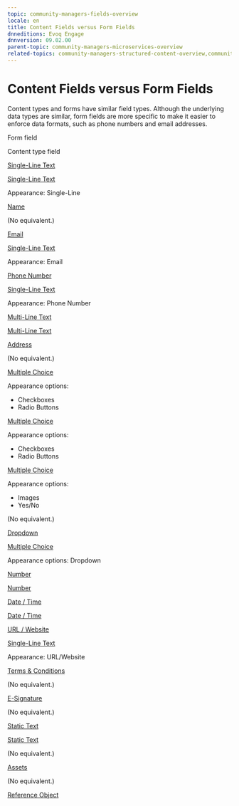 ```yaml
---
topic: community-managers-fields-overview
locale: en
title: Content Fields versus Form Fields
dnneditions: Evoq Engage
dnnversion: 09.02.00
parent-topic: community-managers-microservices-overview
related-topics: community-managers-structured-content-overview,community-managers-forms-overview
---
```


# Content Fields versus Form Fields

Content types and forms have similar field types. Although the underlying data types are similar, form fields are more specific to make it easier to enforce data formats, such as phone numbers and email addresses.

Form field

Content type field

[Single-Line Text](form-field-single-line-text)

[Single-Line Text](content-field-single-line-text)

Appearance: Single-Line

[Name](form-field-name)

(No equivalent.)

[Email](form-field-email)

[Single-Line Text](content-field-single-line-text)

Appearance: Email

[Phone Number](form-field-phone-number)

[Single-Line Text](content-field-single-line-text)

Appearance: Phone Number

[Multi-Line Text](form-field-multi-line-text)

[Multi-Line Text](content-field-multi-line-text)

[Address](form-field-address)

(No equivalent.)

[Multiple Choice](form-field-multiple-choice)

Appearance options:

*   Checkboxes
*   Radio Buttons

[Multiple Choice](content-field-multiple-choice)

Appearance options:

*   Checkboxes
*   Radio Buttons

[Multiple Choice](form-field-multiple-choice)

Appearance options:

*   Images
*   Yes/No

(No equivalent.)

[Dropdown](form-field-dropdown)

[Multiple Choice](content-field-multiple-choice)

Appearance options: Dropdown

[Number](form-field-number)

[Number](content-field-number)

[Date / Time](form-field-date-time)

[Date / Time](content-field-date-time)

[URL / Website](form-field-url-website)

[Single-Line Text](content-field-single-line-text)

Appearance: URL/Website

[Terms & Conditions](form-field-terms-conditions)

(No equivalent.)

[E-Signature](form-field-esignature)

(No equivalent.)

[Static Text](form-field-static-text)

[Static Text](content-field-static-text)

(No equivalent.)

[Assets](content-field-assets)

(No equivalent.)

[Reference Object](content-field-reference-object)